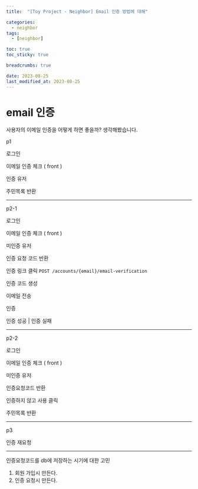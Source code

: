 ```yaml
---
title:  "[Toy Project - Neighbor] Email 인증 방법에 대해"

categories:
  - neighbor
tags:
  - [neighbor]

toc: true
toc_sticky: true

breadcrumbs: true

date: 2023-08-25
last_modified_at: 2023-08-25
---
```



# email 인증

사용자의 이메일 인증을 어떻게 하면 좋을까? 생각해봤습니다.

p1

로그인

이메일 인증 체크 ( front )

인증 유저

주민목록 반환

---

p2-1

로그인

이메일 인증 체크 ( front )

미인증 유저

인증 요청 코드 반환

인증 링크 클릭 `POST /accounts/{email}/email-verification`

인증 코드 생성

이메일 전송

인증

인증 성공 | 인증 실패

---

p2-2

로그인

이메일 인증 체크 ( front )

미인증 유저

인증요청코드 반환

인증하지 않고 사용 클릭

주민목록 반환

---

p3

인증 재요청

---

인증요청코드를 db에 저장하는 시기에 대한 고민

1. 회원 가입시 만든다.
2. 인증 요청시 만든다.
